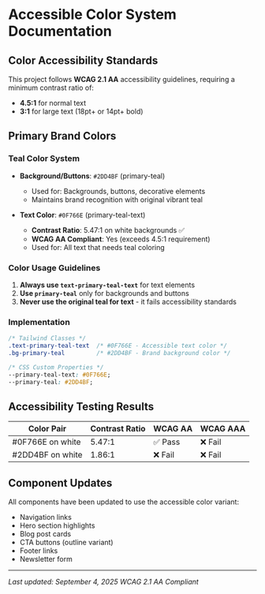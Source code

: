 # Accessible Color System Documentation

## Color Accessibility Standards

This project follows **WCAG 2.1 AA** accessibility guidelines, requiring a minimum contrast ratio of:
- **4.5:1** for normal text
- **3:1** for large text (18pt+ or 14pt+ bold)

## Primary Brand Colors

### Teal Color System
- **Background/Buttons**: `#2DD4BF` (primary-teal)
  - Used for: Backgrounds, buttons, decorative elements
  - Maintains brand recognition with original vibrant teal
  
- **Text Color**: `#0F766E` (primary-teal-text) 
  - **Contrast Ratio**: 5.47:1 on white backgrounds ✅
  - **WCAG AA Compliant**: Yes (exceeds 4.5:1 requirement)
  - Used for: All text that needs teal coloring

### Color Usage Guidelines

1. **Always use `text-primary-teal-text`** for text elements
2. **Use `primary-teal`** only for backgrounds and buttons
3. **Never use the original teal for text** - it fails accessibility standards

### Implementation

```css
/* Tailwind Classes */
.text-primary-teal-text  /* #0F766E - Accessible text color */
.bg-primary-teal         /* #2DD4BF - Brand background color */

/* CSS Custom Properties */
--primary-teal-text: #0F766E;
--primary-teal: #2DD4BF;
```

## Accessibility Testing Results

| Color Pair | Contrast Ratio | WCAG AA | WCAG AAA |
|------------|----------------|---------|----------|
| #0F766E on white | 5.47:1 | ✅ Pass | ❌ Fail |
| #2DD4BF on white | 1.86:1 | ❌ Fail | ❌ Fail |

## Component Updates

All components have been updated to use the accessible color variant:
- Navigation links
- Hero section highlights  
- Blog post cards
- CTA buttons (outline variant)
- Footer links
- Newsletter form

---

*Last updated: September 4, 2025*
*WCAG 2.1 AA Compliant*